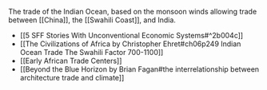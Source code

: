 The trade of the Indian Ocean, based on the monsoon winds allowing trade between [[China]], the [[Swahili Coast]], and India. 

* [[5 SFF Stories With Unconventional Economic Systems#^2b004c]]
* [[The Civilizations of Africa by Christopher Ehret#ch06p249 Indian Ocean Trade The Swahili Factor 700-1100]]
* [[Early African Trade Centers]]
* [[Beyond the Blue Horizon by Brian Fagan#the interrelationship between architecture trade and climate]]
